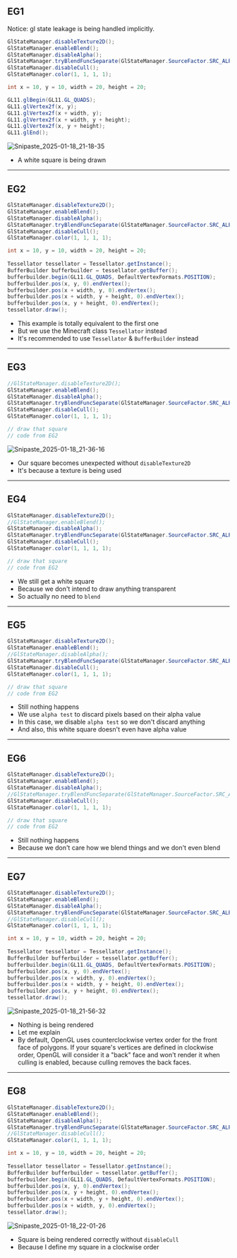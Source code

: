 ## EG1
Notice: gl state leakage is being handled implicitly.
```java
GlStateManager.disableTexture2D();
GlStateManager.enableBlend();
GlStateManager.disableAlpha();
GlStateManager.tryBlendFuncSeparate(GlStateManager.SourceFactor.SRC_ALPHA, GlStateManager.DestFactor.ONE_MINUS_SRC_ALPHA, GlStateManager.SourceFactor.ONE, GlStateManager.DestFactor.ZERO);
GlStateManager.disableCull();
GlStateManager.color(1, 1, 1, 1);

int x = 10, y = 10, width = 20, height = 20;

GL11.glBegin(GL11.GL_QUADS);
GL11.glVertex2f(x, y);
GL11.glVertex2f(x + width, y);
GL11.glVertex2f(x + width, y + height);
GL11.glVertex2f(x, y + height);
GL11.glEnd();
```
![Snipaste_2025-01-18_21-18-35](https://github.com/user-attachments/assets/e72764ad-bdc4-44ec-b2ed-8d2c01409ae5)

- A white square is being drawn

***

## EG2
```java
GlStateManager.disableTexture2D();
GlStateManager.enableBlend();
GlStateManager.disableAlpha();
GlStateManager.tryBlendFuncSeparate(GlStateManager.SourceFactor.SRC_ALPHA, GlStateManager.DestFactor.ONE_MINUS_SRC_ALPHA, GlStateManager.SourceFactor.ONE, GlStateManager.DestFactor.ZERO);
GlStateManager.disableCull();
GlStateManager.color(1, 1, 1, 1);

int x = 10, y = 10, width = 20, height = 20;
        
Tessellator tessellator = Tessellator.getInstance();
BufferBuilder bufferbuilder = tessellator.getBuffer();
bufferbuilder.begin(GL11.GL_QUADS, DefaultVertexFormats.POSITION);
bufferbuilder.pos(x, y, 0).endVertex();
bufferbuilder.pos(x + width, y, 0).endVertex();
bufferbuilder.pos(x + width, y + height, 0).endVertex();
bufferbuilder.pos(x, y + height, 0).endVertex();
tessellator.draw();
```

- This example is totally equivalent to the first one
- But we use the Minecraft class `Tessellator` instead
- It's recommended to use `Tessellator` & `BufferBuilder` instead

***

## EG3
```java
//GlStateManager.disableTexture2D();
GlStateManager.enableBlend();
GlStateManager.disableAlpha();
GlStateManager.tryBlendFuncSeparate(GlStateManager.SourceFactor.SRC_ALPHA, GlStateManager.DestFactor.ONE_MINUS_SRC_ALPHA, GlStateManager.SourceFactor.ONE, GlStateManager.DestFactor.ZERO);
GlStateManager.disableCull();
GlStateManager.color(1, 1, 1, 1);

// draw that square
// code from EG2
```
![Snipaste_2025-01-18_21-36-16](https://github.com/user-attachments/assets/70af7017-fd74-49d7-863b-d0151f530d67)

- Our square becomes unexpected without `disableTexture2D`
- It's because a texture is being used

***

## EG4
```java
GlStateManager.disableTexture2D();
//GlStateManager.enableBlend();
GlStateManager.disableAlpha();
GlStateManager.tryBlendFuncSeparate(GlStateManager.SourceFactor.SRC_ALPHA, GlStateManager.DestFactor.ONE_MINUS_SRC_ALPHA, GlStateManager.SourceFactor.ONE, GlStateManager.DestFactor.ZERO);
GlStateManager.disableCull();
GlStateManager.color(1, 1, 1, 1);

// draw that square
// code from EG2
```

- We still get a white square
- Because we don't intend to draw anything transparent
- So actually no need to `blend`

***

## EG5
```java
GlStateManager.disableTexture2D();
GlStateManager.enableBlend();
//GlStateManager.disableAlpha();
GlStateManager.tryBlendFuncSeparate(GlStateManager.SourceFactor.SRC_ALPHA, GlStateManager.DestFactor.ONE_MINUS_SRC_ALPHA, GlStateManager.SourceFactor.ONE, GlStateManager.DestFactor.ZERO);
GlStateManager.disableCull();
GlStateManager.color(1, 1, 1, 1);

// draw that square
// code from EG2
```

- Still nothing happens
- We use `alpha test` to discard pixels based on their alpha value
- In this case, we disable `alpha test` so we don't discard anything
- And also, this white square doesn't even have alpha value

***

## EG6
```java
GlStateManager.disableTexture2D();
GlStateManager.enableBlend();
GlStateManager.disableAlpha();
//GlStateManager.tryBlendFuncSeparate(GlStateManager.SourceFactor.SRC_ALPHA, GlStateManager.DestFactor.ONE_MINUS_SRC_ALPHA, GlStateManager.SourceFactor.ONE, GlStateManager.DestFactor.ZERO);
GlStateManager.disableCull();
GlStateManager.color(1, 1, 1, 1);

// draw that square
// code from EG2
```

- Still nothing happens
- Because we don't care how we blend things and we don't even blend

***

## EG7
```java
GlStateManager.disableTexture2D();
GlStateManager.enableBlend();
GlStateManager.disableAlpha();
GlStateManager.tryBlendFuncSeparate(GlStateManager.SourceFactor.SRC_ALPHA, GlStateManager.DestFactor.ONE_MINUS_SRC_ALPHA, GlStateManager.SourceFactor.ONE, GlStateManager.DestFactor.ZERO);
//GlStateManager.disableCull();
GlStateManager.color(1, 1, 1, 1);

int x = 10, y = 10, width = 20, height = 20;
        
Tessellator tessellator = Tessellator.getInstance();
BufferBuilder bufferbuilder = tessellator.getBuffer();
bufferbuilder.begin(GL11.GL_QUADS, DefaultVertexFormats.POSITION);
bufferbuilder.pos(x, y, 0).endVertex();
bufferbuilder.pos(x + width, y, 0).endVertex();
bufferbuilder.pos(x + width, y + height, 0).endVertex();
bufferbuilder.pos(x, y + height, 0).endVertex();
tessellator.draw();
```
![Snipaste_2025-01-18_21-56-32](https://github.com/user-attachments/assets/2cbc56af-b0bb-417d-b91b-e131581256e9)

- Nothing is being rendered
- Let me explain
- By default, OpenGL uses counterclockwise vertex order for the front face of polygons. If your square's vertices are defined in clockwise order, OpenGL will consider it a "back" face and won't render it when culling is enabled, because culling removes the back faces.

***

## EG8
```java
GlStateManager.disableTexture2D();
GlStateManager.enableBlend();
GlStateManager.disableAlpha();
GlStateManager.tryBlendFuncSeparate(GlStateManager.SourceFactor.SRC_ALPHA, GlStateManager.DestFactor.ONE_MINUS_SRC_ALPHA, GlStateManager.SourceFactor.ONE, GlStateManager.DestFactor.ZERO);
//GlStateManager.disableCull();
GlStateManager.color(1, 1, 1, 1);

int x = 10, y = 10, width = 20, height = 20;
        
Tessellator tessellator = Tessellator.getInstance();
BufferBuilder bufferbuilder = tessellator.getBuffer();
bufferbuilder.begin(GL11.GL_QUADS, DefaultVertexFormats.POSITION);
bufferbuilder.pos(x, y, 0).endVertex();
bufferbuilder.pos(x, y + height, 0).endVertex();
bufferbuilder.pos(x + width, y + height, 0).endVertex();
bufferbuilder.pos(x + width, y, 0).endVertex();
tessellator.draw();
```
![Snipaste_2025-01-18_22-01-26](https://github.com/user-attachments/assets/46af479b-663a-4ba9-82ba-3585343309e6)

- Square is being rendered correctly without `disableCull`
- Because I define my square in a clockwise order
